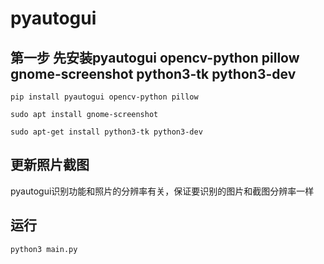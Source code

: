 # pyautogui
## 第一步 先安装pyautogui opencv-python pillow gnome-screenshot python3-tk python3-dev
```
pip install pyautogui opencv-python pillow
 
sudo apt install gnome-screenshot

sudo apt-get install python3-tk python3-dev
```

## 更新照片截图
pyautogui识别功能和照片的分辨率有关，保证要识别的图片和截图分辨率一样

## 运行
```
python3 main.py
```
